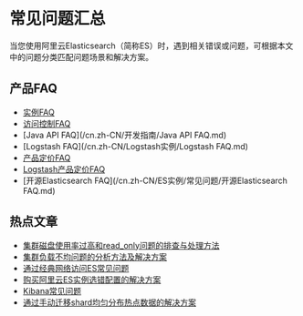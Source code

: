 # 常见问题汇总

当您使用阿里云Elasticsearch（简称ES）时，遇到相关错误或问题，可根据本文中的问题分类匹配问题场景和解决方案。

## 产品FAQ

-   [实例FAQ](/cn.zh-CN/ES实例/常见问题/实例FAQ.md)
-   [访问控制FAQ](/cn.zh-CN/ES访问控制/访问控制FAQ.md)
-   [Java API FAQ](/cn.zh-CN/开发指南/Java API FAQ.md)
-   [Logstash FAQ](/cn.zh-CN/Logstash实例/Logstash FAQ.md)
-   [产品定价FAQ](/cn.zh-CN/产品定价/产品定价FAQ.md)
-   [Logstash产品定价FAQ](/cn.zh-CN/Logstash实例/产品定价/Logstash产品定价FAQ.md)
-   [开源Elasticsearch FAQ](/cn.zh-CN/ES实例/常见问题/开源Elasticsearch FAQ.md)

## 热点文章

-   [集群磁盘使用率过高和read\_only问题的排查与处理方法]()
-   [集群负载不均问题的分析方法及解决方案]()
-   [通过经典网络访问ES常见问题](/cn.zh-CN/ES实例/常见问题/通过经典网络访问ES常见问题.md)
-   [购买阿里云ES实例选错配置的解决方案](/cn.zh-CN/ES实例/常见问题/购买阿里云ES实例选错配置的解决方案.md)
-   [Kibana常见问题](/cn.zh-CN/ES实例/常见问题/Kibana常见问题.md)
-   [通过手动迁移shard均匀分布热点数据的解决方案]()

